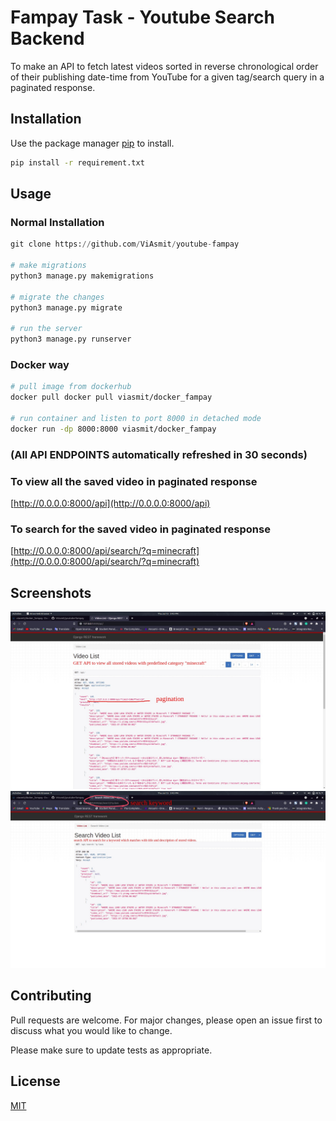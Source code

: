 # Fampay Task - Youtube Search Backend

To make an API to fetch latest videos sorted in reverse chronological order of their publishing date-time from YouTube for a given tag/search query in a paginated response.

## Installation

Use the package manager [pip](https://pip.pypa.io/en/stable/) to install.

```bash
pip install -r requirement.txt
```

## Usage

### Normal Installation

```python
git clone https://github.com/ViAsmit/youtube-fampay

# make migrations
python3 manage.py makemigrations

# migrate the changes
python3 manage.py migrate

# run the server
python3 manage.py runserver

```

### Docker way

```bash
# pull image from dockerhub
docker pull docker pull viasmit/docker_fampay

# run container and listen to port 8000 in detached mode
docker run -dp 8000:8000 viasmit/docker_fampay


```

### (All API ENDPOINTS automatically refreshed in 30 seconds)

### To view all the saved video in paginated response

[http://0.0.0.0:8000/api](http://0.0.0.0:8000/api)

### To search for the saved video in paginated response

[http://0.0.0.0:8000/api/search/?q=minecraft](http://0.0.0.0:8000/api/search/?q=minecraft)

## Screenshots

<img src="screenshots/s1.jpg" />

<img src="screenshots/s2.jpg" />

## Contributing

Pull requests are welcome. For major changes, please open an issue first to discuss what you would like to change.

Please make sure to update tests as appropriate.

## License

[MIT](https://choosealicense.com/licenses/mit/)

